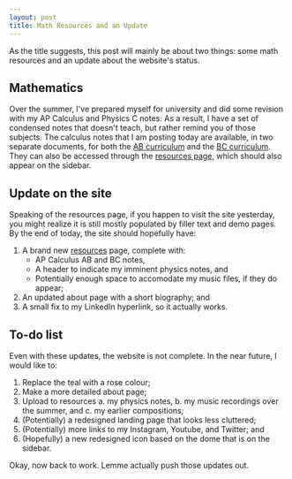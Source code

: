 ```yaml
---
layout: post
title: Math Resources and an Update
---
```


As the title suggests, this post will mainly be about two things: some math resources and an update about the website's status.

## Mathematics

Over the summer, I've prepared myself for university and did some revision with my AP Calculus and Physics C notes. As a result, I have a set of condensed notes that doesn't teach, but rather remind you of those subjects. The calculus notes that I am posting today are available, in two separate documents, for both the [AB curriculum](/files/CalcAB.pdf) and the [BC curriculum](/files/CalcBC.pdf). They can also be accessed through the [resources page](/resources), which should also appear on the sidebar.

## Update on the site

Speaking of the resources page, if you happen to visit the site yesterday, you might realize it is still mostly populated by filler text and demo pages. By the end of today, the site should hopefully have:

1. A brand new [resources](/resources) page, complete with:
    * AP Calculus AB and BC notes,
    * A header to indicate my imminent physics notes, and
    * Potentially enough space to accomodate my music files, if they do appear;
2. An updated about page with a short biography; and
3. A small fix to my LinkedIn hyperlink, so it actually works.

## To-do list

Even with these updates, the website is not complete. In the near future, I would like to:
1. Replace the teal with a rose colour;
2. Make a more detailed about page;
3. Upload to resources
    a. my physics notes,
    b. my music recordings over the summer, and
    c. my earlier compositions;
4. (Potentially) a redesigned landing page that looks less cluttered;
5. (Potentially) more links to my Instagram, Youtube, and Twitter; and
6. (Hopefully) a new redesigned icon based on the dome that is on the sidebar.

Okay, now back to work. Lemme actually push those updates out.